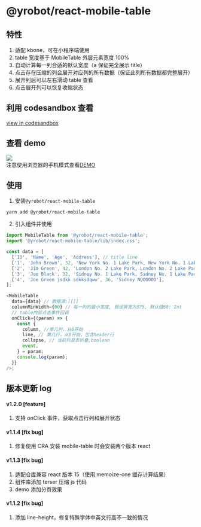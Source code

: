 # @yrobot/react-mobile-table

## 特性

1. 适配 kbone，可在小程序端使用
2. table 宽度基于 MobileTable 外层元素宽度 100%
3. 自动计算每一列合适的默认宽度（a 保证完全展示 title）
4. 点击存在压缩的列会展开对应列的所有数据（保证此列所有数据都完整展开）
5. 展开列后可以左右滑动 table 查看
6. 点击展开列可以恢复收缩状态

## 利用 codesandbox 查看

[view in codesandbox](https://codesandbox.io/s/react-mobile-table-jrled?file=/src/App.js)

## 查看 demo

![](https://tva1.sinaimg.cn/large/007S8ZIlly1gfn15t5e25g30cg0qodly.gif)  
注意使用浏览器的手机模式查看[DEMO](https://yrobot.github.io/react-mobile-table/demo/dist)

## 使用

1. 安装`@yrobot/react-mobile-table`

```
yarn add @yrobot/react-mobile-table
```

2. 引入组件并使用

```js
import MobileTable from '@yrobot/react-mobile-table';
import '@yrobot/react-mobile-table/lib/index.css';

const data = [
  ['ID', 'Name', 'Age', 'Address'], // title line
  ['1', 'John Brown', 32, 'New York No. 1 Lake Park, New York No. 1 Lake Park'],
  ['2', 'Jim Green', 42, 'London No. 2 Lake Park, London No. 2 Lake Park'],
  ['3', 'Joe Black', 32, 'Sidney No. 1 Lake Park, Sidney No. 1 Lake Park'],
  ['4', 'Joe Green jsdkk sdkksdqww', 36, 'Sidney NOOOOOO'],
];

<MobileTable
  data={data} // 数据源:[[]]
  columnMinWidth={60} // 每一列的最小宽度, 假设屏宽为375, 默认值60: Int
  // table内部点击事件回调
  onClick={(param) => {
    const {
      column, //第几列，从0开始
      line, // 第几行，从0开始，包含header行
      collapse, // 当前列是否折叠,boolean
      event,
    } = param;
    console.log(param);
  }}
/>;
```

## 版本更新 log

#### v1.2.0 [feature]

1. 支持 onClick 事件，获取点击行列和展开状态

#### v1.1.4 [fix bug]

1. 修复使用 CRA 安装 mobile-table 时会安装两个版本 react

#### v1.1.3 [fix bug]

1. 适配仓库兼容 react 版本 15（使用 memoize-one 缓存计算结果）
2. 组件库添加 terser 压缩 js 代码
3. demo 添加分页效果

#### v1.1.2 [fix bug]

1. 添加 line-height，修复特殊字体中英文行高不一致的情况

